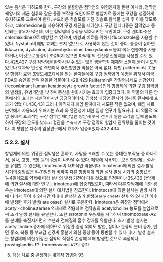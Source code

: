 있는 음식은 피하도록 한다. 구강의 불결함은 점막염의 위험인자일 뿐만 아니라, 점막염 궤양기의 세균 침투와 같은 중증 부작용 요인이므로 항암치료 중에는 구강을 청결하게 유지하도록 교육해야 한다. 부드러운 칫솔모를 가진 칫솔로 음식물 섭취 후 이를 닦도록 하고, chlorhexidine을 사용하여 구강 세균을 제어한다. 구강 캔디다증은 점막염과 동반되는 경우가 많은데, 이는 점막염의 증상을 악화시키는 요인이다. 구강 캔디다증은 chlorhexidine으로 예방할 수 있으며, 예방과 치료를 위해서 fluconazole을 사용할 수 있다. Nystatin의 예방 효과는 크지 않으므로 사용하지 않는 것이 좋다. 통증이 심하면 lidocaine, dyclonine, diphenhydramine, benzydamine 등의 국소 진통제를 사용하거나, 이것으로 통증이 조절되지 않으면 마약류 의 전신성 진통제를 사용할 수도 있다.425,427 구강 점막염을 완화시킬 수 있는 많은 생물학적 제제와 소염제 들이 시도되었으나 효과와 안전성 측면에서 추천할만한 약물은 아직 없다. 다만 palifermin이 고용량 항암치 료와 조혈모세포이식을 받는 환자들에게 구강 점막염의 예방을 위해서 미국 FDA의 승인을 받은 유일한 약물이다.428,429 Palifermin은 각질형성세포 성장인자(recombinant human keratinocyte growth factor)인데 항암제에 의한 구강 점막염의 발생률, 유병기간을 낮추며 증상을 완화시키는 효과가 입증되었다. 이 약물의 다른 암종에서의 효과는 제한적이지만 긍정적이어서, 진행성 대장암 환자와 임파종 환자에게 효과가 있었 다.430,431 그러나 아직까지 폐암 환자에게 시도된 적은 없으며, 폐암 치료 분야에서 사용되기 위해서는 효과 와 안전성에 대한 임상 연구가 필요하다. 비 약물적 요법 중에서 효과적인 구강 점막염 예방법은 항암제 주사 전후에 얼음 조각을 입에 물도록 하여 구강의 온도를 낮추고 혈관을 수축시켜 구강 점막의 항암제 관류량을 줄이는 것이다. 이 방법은 다수의 임상연구에서 효과가 입증되었다.432-434

### 5.2.2. 설사

항암제에 의한 위장관 점막염은 흔하고, 사망을 초래할 수 있는 중대한 부작용 중 하나로서, 설사, 고창, 복통 등의 증상이 나타날 수 있다. 폐암에 사용되는 모든 항암제는 설사를 유발할 수 있는데, irinotecan이 대표적인 약물이다. Irinotecan에 의한 설사 발생 시기의 중앙값은 5~11일인데 비하여 다른 항암제에 의한 설사 발생 시기의 중앙값은 1~4일이므로 약제에 따라 설사의 발생 기전이 다를 것으로 추정된다.435,436 항암제에 의한 설사에 대한 연구는 irinotecan에 집중되었으며, 따라서 다른 항암제에 의한 경우는 irinotecan에 의한 설사 대처법을 참조한다.
Irinotecan에 의한 설사는 발생 시기에 따라서 투여 후 24시간 이내에 발생한 초기 발생(early onset) 설사 와 24시간 이후에 발생한 후기 발생(late onset) 설사로 구분한다. Irinotecan은 위장관 점막에서 acetyl- cholinesterase 억제제로 작용하여 점막층의 acetylcholine 농도를 높임으로써 초기 발생 설사를 유발한다. 또한 serotonin 수용체를 자극하여 thromboxane-A2를 분비를 촉진시키면서 수분과 전해질의 흡수 장애를 유발한다. 초기 발생 설사는 acetylcholine 증가에 의하므로 위장관 증상 외에도 발한, 침이나 눈물의 분비 증가, 안면 홍조, 복통 등 부교감 신경계 흥분에 의한 증상 등이 동반될 수 있다. 후기 발생 설사는 항암제에 의한 위장관 점막의 직접적 손상에 의해 발생할 것으로 추정되나 prostaglandin-E2, thromboxane-A2의 증가

5. 폐암 치료 중 발생하는 내과적 합병증 <PAGE>93